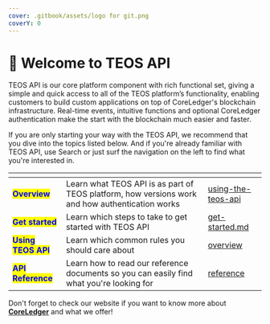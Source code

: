 ```yaml
---
cover: .gitbook/assets/logo for git.png
coverY: 0
---
```


# 👋 Welcome to TEOS API

TEOS API is our core platform component with rich functional set, giving a simple and quick access to all of the TEOS platform’s functionality, enabling customers to build custom applications on top of CoreLedger's blockchain infrastructure. Real-time events, intuitive functions and optional CoreLedger authentication make the start with the blockchain much easier and faster.

If you are only starting your way with the TEOS API, we recommend that you dive into the topics listed below. And if you're already familiar with TEOS API, use Search or just surf the navigation on the left to find what you're interested in.

<table data-view="cards"><thead><tr><th></th><th></th><th data-hidden data-card-target data-type="content-ref"></th></tr></thead><tbody><tr><td><mark style="color:blue;"><strong>Overview</strong></mark></td><td>Learn what TEOS API is as part of TEOS platform, how versions work and how authentication works</td><td><a href="using-the-teos-api/">using-the-teos-api</a></td></tr><tr><td><mark style="color:blue;"><strong>Get started</strong></mark></td><td>Learn which steps to take to get started with TEOS API</td><td><a href="get-started.md">get-started.md</a></td></tr><tr><td><mark style="color:blue;"><strong>Using TEOS API</strong></mark></td><td>Learn which common rules you should care about</td><td><a href="overview/">overview</a></td></tr><tr><td><mark style="color:blue;"><strong>API Reference</strong></mark></td><td>Learn how to read our reference documents so you can easily find what you're looking for</td><td><a href="reference/">reference</a></td></tr></tbody></table>

Don't forget to check our website if you want to know more about [**CoreLedger**](https://coreledger.net/) and what we offer!
